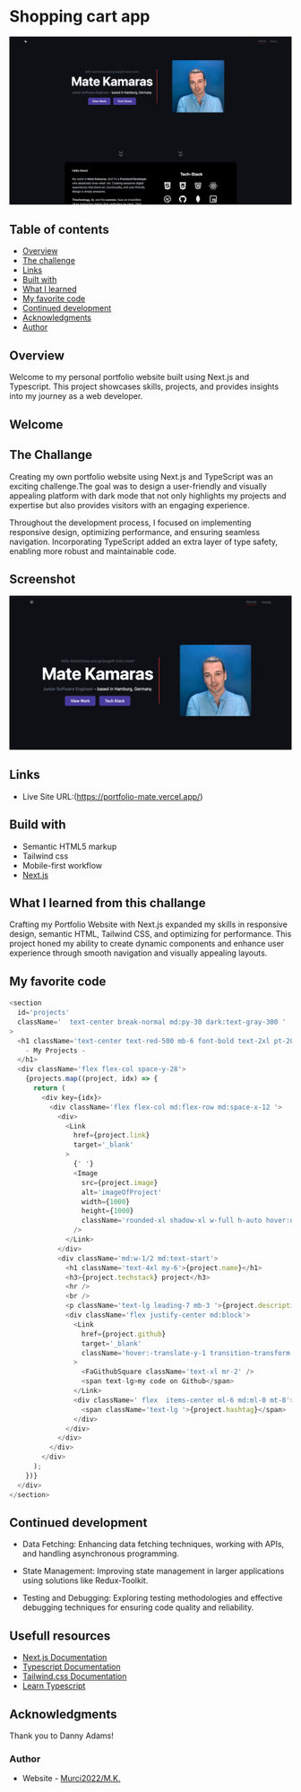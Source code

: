 # Shopping cart app

![preview for My-Portfolio-website](/public/My-Portfolio-Website.png)

## Table of contents

- [Overview](#overview)
- [The challenge](#the-challange)
- [Links](#links)
- [Built with](#build-with)
- [What I learned](#what-i-learned-from-this-challange)
- [My favorite code](#my-favorite-code)
- [Continued development](#continued-development)
- [Acknowledgments](#continued-development)
- [Author](#author)

## Overview

Welcome to my personal portfolio website built using Next.js and Typescript. This project showcases skills, projects, and provides insights into my journey as a web developer.

## Welcome

## The Challange

Creating my own portfolio website using Next.js and TypeScript was an exciting challenge.The goal was to design a user-friendly and visually appealing platform with dark mode that not only highlights my projects and expertise but also provides visitors with an engaging experience.

Throughout the development process, I focused on implementing responsive design, optimizing performance, and ensuring seamless navigation. Incorporating TypeScript added an extra layer of type safety, enabling more robust and maintainable code.

## Screenshot

![preview for My-Portfolio-website](/public/Portfolio-website.png)

## Links

- Live Site URL:(https://portfolio-mate.vercel.app/)

## Build with

- Semantic HTML5 markup
- Tailwind css
- Mobile-first workflow
- [Next.js](https://nextjs.org/docs)

## What I learned from this challange

Crafting my Portfolio Website with Next.js expanded my skills in responsive design, semantic HTML, Tailwind CSS, and optimizing for performance. This project honed my ability to create dynamic components and enhance user experience through smooth navigation and visually appealing layouts.

## My favorite code

```js
<section
  id='projects'
  className='  text-center break-normal md:py-30 dark:text-gray-300 '
>
  <h1 className='text-center text-red-500 mb-6 font-bold text-2xl pt-20 pb-5'>
    - My Projects -
  </h1>
  <div className='flex flex-col space-y-28'>
    {projects.map((project, idx) => {
      return (
        <div key={idx}>
          <div className='flex flex-col md:flex-row md:space-x-12 '>
            <div>
              <Link
                href={project.link}
                target='_blank'
              >
                {' '}
                <Image
                  src={project.image}
                  alt='imageOfProject'
                  width={1000}
                  height={1000}
                  className='rounded-xl shadow-xl w-full h-auto hover:opacity-70 '
                />
              </Link>
            </div>
            <div className='md:w-1/2 md:text-start'>
              <h1 className='text-4xl my-6'>{project.name}</h1>
              <h3>{project.techstack} project</h3>
              <hr />
              <br />
              <p className='text-lg leading-7 mb-3 '>{project.description}</p>
              <div className='flex justify-center md:block'>
                <Link
                  href={project.github}
                  target='_blank'
                  className='hover:-translate-y-1 transition-transform cursor-pointer flex items-center mt-8'
                >
                  <FaGithubSquare className='text-xl mr-2' />
                  <span text-lg>my code on Github</span>
                </Link>
                <div className=' flex  items-center ml-6 md:ml-0 mt-8'>
                  <span className='text-lg '>{project.hashtag}</span>
                </div>
              </div>
            </div>
          </div>
        </div>
      );
    })}
  </div>
</section>
```

## Continued development

- Data Fetching: Enhancing data fetching techniques, working with APIs, and handling asynchronous programming.

- State Management: Improving state management in larger applications using solutions like Redux-Toolkit.

- Testing and Debugging: Exploring testing methodologies and effective debugging techniques for ensuring code quality and reliability.

## Usefull resources

- [Next.js Documentation](https://nextjs.org/docs)
- [Typescript Documentation](https://www.typescriptlang.org/docs/handbook/typescript-from-scratch.html)
- [Tailwind.css Documentation](https://tailwindcss.com/docs/guides/nextjs)
- [Learn Typescript](https://www.freecodecamp.org/news/learn-typescript-beginners-guide/)

## Acknowledgments

Thank you to Danny Adams!

### Author

- Website - [Murci2022/M.K.](https://portfolio-mate.vercel.app/)

